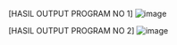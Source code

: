[HASIL OUTPUT PROGRAM NO 1]
![image](https://user-images.githubusercontent.com/112671536/235559119-fdd8e949-2060-4f99-8076-e08b6b685c6e.png)

[HASIL OUTPUT PROGRAM NO 2]
![image](https://user-images.githubusercontent.com/112671536/235559454-cc8d4c3c-6ab5-442f-b8b9-aa503a36b1d9.png)
